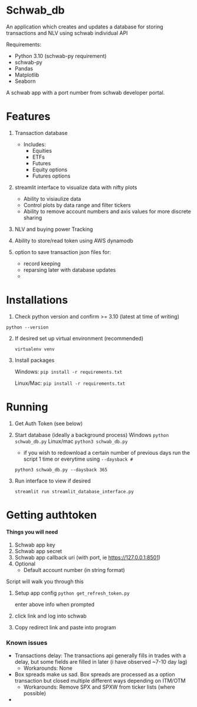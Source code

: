 # Schwab_db

An application which creates and updates a database
for storing transactions and NLV using schwab individual API


Requirements:

- Python 3.10 (schwab-py requirement)
- schwab-py
- Pandas
- Matplotlib
- Seaborn

A schwab app with a port number from schwab developer portal.

# Features

1. Transaction database
   - Includes:
     - Equities
     - ETFs
     - Futures
     - Equity options
     - Futures options
3. streamlit interface to visualize data with nifty plots
    - Ability to visiaulize data
    - Control plots by data range and filter tickers
    - Ability to remove account numbers and axis values for more discrete sharing
2. NLV and buying power Tracking
2. Ability to store/read token using AWS dynamodb

4. option to save transaction json files for:
   - record keeping
   - reparsing later with database updates
   - 

# Installations

1. Check python version and confirm >= 3.10 (latest at time of writing) 

```python --version``` 

2. If desired set up virtual environment (recommended)

    ```virtualenv venv```

3. Install packages

    Windows: ```pip install -r requirements.txt```

   Linux/Mac: ```pip install -r requirements.txt```

# Running
1. Get Auth Token (see below)
2. Start database (ideally a background process)
     Windows ```python schwab_db.py```
    Linux/mac ```python3 schwab_db.py```
   
    - if you wish to redownload a certain number of previous days run the script 1 time or everytime using ```--daysback #```

    ```python3 schwab_db.py --daysback 365```

3. Run interface to view if desired

    ```streamlit run streamlit_database_interface.py```

# Getting authtoken

#### Things you will need

1. Schwab app key
2. Schwab app secret
3. Schwab app callback uri (with port, ie https://127.0.0.1:8501)
4. Optional
   - Default account number (in string format)

Script will walk you through this

1. Setup app config
    ```python get_refresh_token.py```
    
    enter above info when prompted
2. click link and log into schwab
3. Copy redirect link and paste into program

### Known issues

- Transactions delay: The transactions api generally fills in trades with a delay,
but some fields are filled in later (i have observed ~7-10 day lag)
  - Workarounds: None
- Box spreads make us sad. Box spreads are processed as a option 
transaction but closed multiple different ways depending on ITM/OTM
  - Workarounds: Remove SPX and SPXW from ticker lists (where possible)
- 